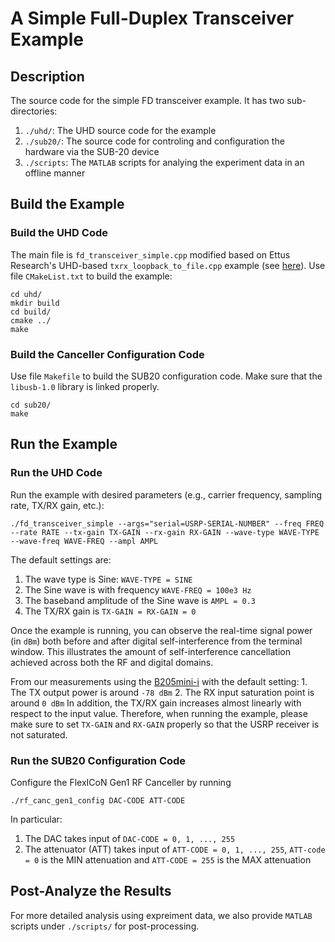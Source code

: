 # A Simple Full-Duplex Transceiver Example

## Description
The source code for the simple FD transceiver example. It has two sub-directories:
1. `./uhd/`: The UHD source code for the example
2. `./sub20/`: The source code for controling and configuration the hardware via the SUB-20 device
3. `./scripts`: The `MATLAB` scripts for analying the experiment data in an offline manner

## Build the Example
### Build the UHD Code
The main file is `fd_transceiver_simple.cpp` modified based on Ettus Research's UHD-based `txrx_loopback_to_file.cpp` example (see [here](https://github.com/EttusResearch/uhd/tree/maint/host/examples)). Use file `CMakeList.txt` to build the example:
```
cd uhd/
mkdir build
cd build/
cmake ../
make
```

### Build the Canceller Configuration Code
Use file `Makefile` to build the SUB20 configuration code. Make sure that the `libusb-1.0` library is linked properly.
```
cd sub20/
make
```

## Run the Example
### Run the UHD Code
Run the example with desired parameters (e.g., carrier frequency, sampling rate, TX/RX gain, etc.):
```
./fd_transceiver_simple --args="serial=USRP-SERIAL-NUMBER" --freq FREQ --rate RATE --tx-gain TX-GAIN --rx-gain RX-GAIN --wave-type WAVE-TYPE --wave-freq WAVE-FREQ --ampl AMPL
```
The default settings are:
1. The wave type is Sine: `WAVE-TYPE = SINE`
2. The Sine wave is with frequency `WAVE-FREQ = 100e3 Hz`
3. The baseband amplitude of the Sine wave is `AMPL = 0.3`
4. The TX/RX gain is `TX-GAIN = RX-GAIN = 0`

Once the example is running, you can observe the real-time signal power (in `dBm`) both before and after digital self-interference from the terminal window. This illustrates the amount of self-interference cancellation achieved across both the RF and digital domains.

From our measurements using the [B205mini-i](https://www.ettus.com/product/details/USRP-B205mini-i) with the default setting: 1. The TX output power is around `-78 dBm`
2. The RX input saturation point is around `0 dBm`
In addition, the TX/RX gain increases almost linearly with respect to the input value. Therefore, when running the example, please make sure to set `TX-GAIN` and `RX-GAIN` properly so that the USRP receiver is not saturated.

### Run the SUB20 Configuration Code
Configure the FlexICoN Gen1 RF Canceller by running
```
./rf_canc_gen1_config DAC-CODE ATT-CODE
```
In particular:
1. The DAC takes input of `DAC-CODE = 0, 1, ..., 255`
1. The attenuator (ATT) takes input of `ATT-CODE = 0, 1, ..., 255`, `ATT-code = 0` is the MIN attenuation and `ATT-CODE = 255` is the MAX attenuation


## Post-Analyze the Results
For more detailed analysis using expreiment data, we also provide `MATLAB` scripts under `./scripts/` for post-processing.
